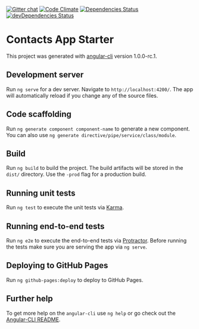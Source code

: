 [![Gitter chat](https://badges.gitter.im/testing-angular-applications/gitter.png)](https://gitter.im/testing-angular-applications/gitter)
[![Code Climate](https://codeclimate.com/github/testing-angular-applications/contacts-app-starter/badges/gpa.svg)](https://codeclimate.com/github/testing-angular-applications/contacts-app-starter)
[![Dependencies Status](https://david-dm.org/testing-angular-applications/contacts-app-starter/status.svg)](https://david-dm.org/testing-angular-applications/contacts-app-starter)
[![devDependencies Status](https://david-dm.org/testing-angular-applications/contacts-app-starter/dev-status.svg)](https://david-dm.org/testing-angular-applications/contacts-app-starter?type=dev)

# Contacts App Starter

This project was generated with [angular-cli](https://github.com/angular/angular-cli) version 1.0.0-rc.1.

## Development server
Run `ng serve` for a dev server. Navigate to `http://localhost:4200/`. The app will automatically reload if you change any of the source files.

## Code scaffolding

Run `ng generate component component-name` to generate a new component. You can also use `ng generate directive/pipe/service/class/module`.

## Build

Run `ng build` to build the project. The build artifacts will be stored in the `dist/` directory. Use the `-prod` flag for a production build.

## Running unit tests

Run `ng test` to execute the unit tests via [Karma](https://karma-runner.github.io).

## Running end-to-end tests

Run `ng e2e` to execute the end-to-end tests via [Protractor](http://www.protractortest.org/).
Before running the tests make sure you are serving the app via `ng serve`.

## Deploying to GitHub Pages

Run `ng github-pages:deploy` to deploy to GitHub Pages.

## Further help

To get more help on the `angular-cli` use `ng help` or go check out the [Angular-CLI README](https://github.com/angular/angular-cli/blob/master/README.md).
